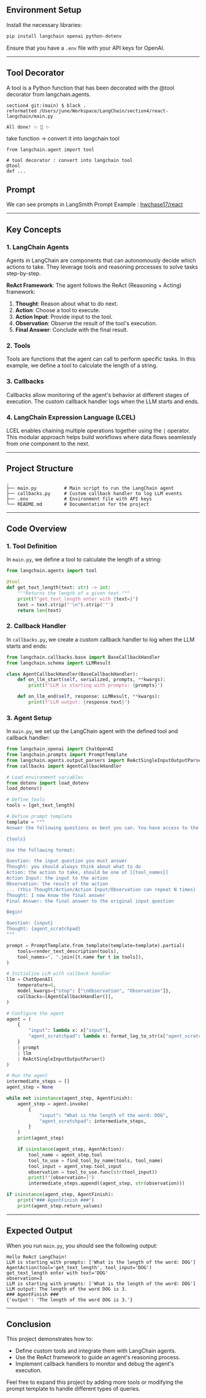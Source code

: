 ## Environment Setup

Install the necessary libraries:

```bash
pip install langchain openai python-dotenv
```

Ensure that you have a `.env` file with your API keys for OpenAI.

---

## Tool Decorator

A tool is a Python function that has been decorated with the @tool decorator from langchain.agents.

```
section4 git:(main) $ black .
reformatted /Users/june/Workspace/LangChain/section4/react-langchain/main.py

All done! ✨ 🍰 ✨
```

take function -> convert it into langchain tool

```
from langchain.agent import tool

# tool decorator : convert into langchain tool
@tool
def ...

```

## Prompt

We can see prompts in LangSmith Prompt
Example : [hwchase17/react](https://smith.langchain.com/hub/hwchase17/react)

---

## Key Concepts

### 1. **LangChain Agents**

Agents in LangChain are components that can autonomously decide which actions to take. They leverage tools and reasoning processes to solve tasks step-by-step.

**ReAct Framework**: The agent follows the ReAct (Reasoning + Acting) framework:

1. **Thought**: Reason about what to do next.
2. **Action**: Choose a tool to execute.
3. **Action Input**: Provide input to the tool.
4. **Observation**: Observe the result of the tool's execution.
5. **Final Answer**: Conclude with the final result.

### 2. **Tools**

Tools are functions that the agent can call to perform specific tasks. In this example, we define a tool to calculate the length of a string.

### 3. **Callbacks**

Callbacks allow monitoring of the agent's behavior at different stages of execution. The custom callback handler logs when the LLM starts and ends.

### 4. **LangChain Expression Language (LCEL)**

LCEL enables chaining multiple operations together using the `|` operator. This modular approach helps build workflows where data flows seamlessly from one component to the next.

---

## Project Structure

```
.
├── main.py          # Main script to run the LangChain agent
├── callbacks.py     # Custom callback handler to log LLM events
├── .env             # Environment file with API keys
└── README.md        # Documentation for the project
```

---

## Code Overview

### **1. Tool Definition**

In `main.py`, we define a tool to calculate the length of a string:

```python
from langchain.agents import tool

@tool
def get_text_length(text: str) -> int:
    """Returns the length of a given text."""
    print(f"get_text_length enter with {text=}")
    text = text.strip("'\n").strip('"')
    return len(text)
```

### **2. Callback Handler**

In `callbacks.py`, we create a custom callback handler to log when the LLM starts and ends:

```python
from langchain.callbacks.base import BaseCallbackHandler
from langchain.schema import LLMResult

class AgentCallbackHandler(BaseCallbackHandler):
    def on_llm_start(self, serialized, prompts, **kwargs):
        print(f"LLM is starting with prompts: {prompts}")

    def on_llm_end(self, response: LLMResult, **kwargs):
        print(f"LLM output: {response.text}")
```

### **3. Agent Setup**

In `main.py`, we set up the LangChain agent with the defined tool and callback handler:

```python
from langchain_openai import ChatOpenAI
from langchain.prompts import PromptTemplate
from langchain.agents.output_parsers import ReActSingleInputOutputParser
from callbacks import AgentCallbackHandler

# Load environment variables
from dotenv import load_dotenv
load_dotenv()

# Define tools
tools = [get_text_length]

# Define prompt template
template = """
Answer the following questions as best you can. You have access to the following tools:

{tools}

Use the following format:

Question: the input question you must answer
Thought: you should always think about what to do
Action: the action to take, should be one of [{tool_names}]
Action Input: the input to the action
Observation: the result of the action
... (this Thought/Action/Action Input/Observation can repeat N times)
Thought: I now know the final answer
Final Answer: the final answer to the original input question

Begin!

Question: {input}
Thought: {agent_scratchpad}
"""

prompt = PromptTemplate.from_template(template=template).partial(
    tools=render_text_description(tools),
    tool_names=", ".join([t.name for t in tools]),
)

# Initialize LLM with callback handler
llm = ChatOpenAI(
    temperature=0,
    model_kwargs={"stop": ["\nObservation", "Observation"]},
    callbacks=[AgentCallbackHandler()],
)

# Configure the agent
agent = (
    {
        "input": lambda x: x["input"],
        "agent_scratchpad": lambda x: format_log_to_str(x["agent_scratchpad"]),
    }
    | prompt
    | llm
    | ReActSingleInputOutputParser()
)

# Run the agent
intermediate_steps = []
agent_step = None

while not isinstance(agent_step, AgentFinish):
    agent_step = agent.invoke(
        {
            "input": "What is the length of the word: DOG",
            "agent_scratchpad": intermediate_steps,
        }
    )
    print(agent_step)

    if isinstance(agent_step, AgentAction):
        tool_name = agent_step.tool
        tool_to_use = find_tool_by_name(tools, tool_name)
        tool_input = agent_step.tool_input
        observation = tool_to_use.func(str(tool_input))
        print(f"{observation=}")
        intermediate_steps.append((agent_step, str(observation)))

if isinstance(agent_step, AgentFinish):
    print("### AgentFinish ###")
    print(agent_step.return_values)
```

---

## Expected Output

When you run `main.py`, you should see the following output:

```
Hello ReAct LangChain!
LLM is starting with prompts: ['What is the length of the word: DOG']
AgentAction(tool='get_text_length', tool_input='DOG')
get_text_length enter with text='DOG'
observation=3
LLM is starting with prompts: ['What is the length of the word: DOG']
LLM output: The length of the word DOG is 3.
### AgentFinish ###
{'output': 'The length of the word DOG is 3.'}
```

---

## Conclusion

This project demonstrates how to:

- Define custom tools and integrate them with LangChain agents.
- Use the ReAct framework to guide an agent's reasoning process.
- Implement callback handlers to monitor and debug the agent's execution.

Feel free to expand this project by adding more tools or modifying the prompt template to handle different types of queries.
